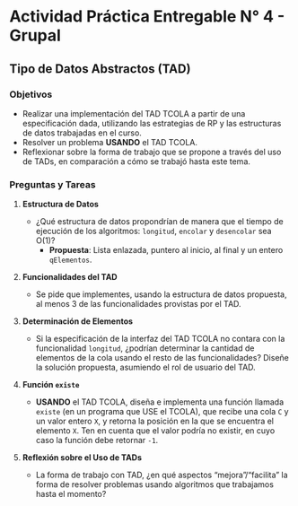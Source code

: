 # Actividad Práctica Entregable N° 4 - Grupal

## Tipo de Datos Abstractos (TAD)

### Objetivos
- Realizar una implementación del TAD TCOLA a partir de una especificación dada, utilizando las estrategias de RP y las estructuras de datos trabajadas en el curso.
- Resolver un problema **USANDO** el TAD TCOLA.
- Reflexionar sobre la forma de trabajo que se propone a través del uso de TADs, en comparación a cómo se trabajó hasta este tema.

### Preguntas y Tareas

1. **Estructura de Datos**
   - ¿Qué estructura de datos propondrían de manera que el tiempo de ejecución de los algoritmos: `longitud`, `encolar` y `desencolar` sea O(1)?
     - **Propuesta**: Lista enlazada, puntero al inicio, al final y un entero `qElementos`.

2. **Funcionalidades del TAD**
   - Se pide que implementes, usando la estructura de datos propuesta, al menos 3 de las funcionalidades provistas por el TAD.

3. **Determinación de Elementos**
   - Si la especificación de la interfaz del TAD TCOLA no contara con la funcionalidad `longitud`, ¿podrían determinar la cantidad de elementos de la cola usando el resto de las funcionalidades? Diseñe la solución propuesta, asumiendo el rol de usuario del TAD.

4. **Función `existe`**
   - **USANDO** el TAD TCOLA, diseña e implementa una función llamada `existe` (en un programa que USE el TCOLA), que recibe una cola `C` y un valor entero `X`, y retorna la posición en la que se encuentra el elemento `X`. Ten en cuenta que el valor podría no existir, en cuyo caso la función debe retornar `-1`.

5. **Reflexión sobre el Uso de TADs**
   - La forma de trabajo con TAD, ¿en qué aspectos “mejora”/“facilita” la forma de resolver problemas usando algoritmos que trabajamos hasta el momento?
